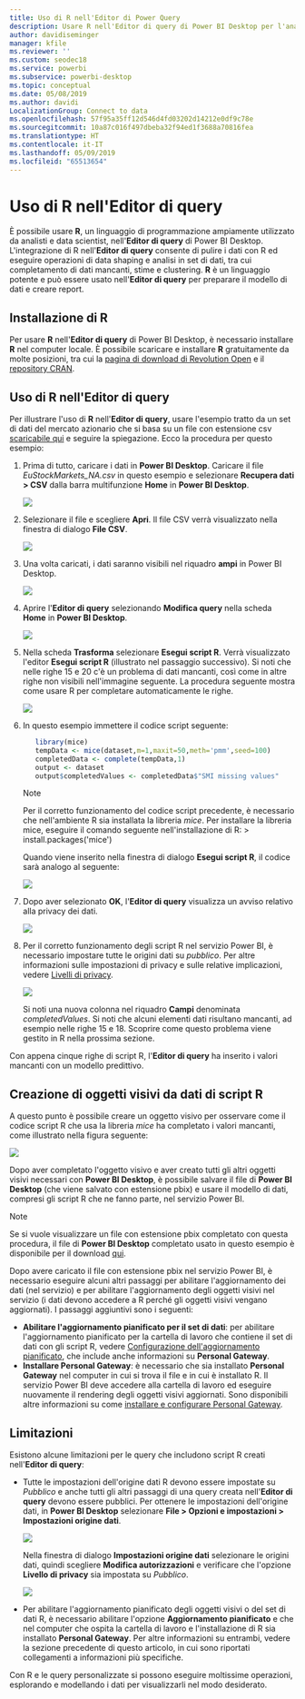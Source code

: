 ```yaml
---
title: Uso di R nell'Editor di Power Query
description: Usare R nell'Editor di query di Power BI Desktop per l'analisi avanzata
author: davidiseminger
manager: kfile
ms.reviewer: ''
ms.custom: seodec18
ms.service: powerbi
ms.subservice: powerbi-desktop
ms.topic: conceptual
ms.date: 05/08/2019
ms.author: davidi
LocalizationGroup: Connect to data
ms.openlocfilehash: 57f95a35ff12d546d4fd03202d14212e0df9c78e
ms.sourcegitcommit: 10a87c016f497dbeba32f94ed1f3688a70816fea
ms.translationtype: HT
ms.contentlocale: it-IT
ms.lasthandoff: 05/09/2019
ms.locfileid: "65513654"
---
```

# <a name="using-r-in-query-editor"></a>Uso di R nell'Editor di query
È possibile usare **R**, un linguaggio di programmazione ampiamente utilizzato da analisti e data scientist, nell'**Editor di query** di Power BI Desktop. L'integrazione di R nell'**Editor di query** consente di pulire i dati con R ed eseguire operazioni di data shaping e analisi in set di dati, tra cui completamento di dati mancanti, stime e clustering. **R** è un linguaggio potente e può essere usato nell'**Editor di query** per preparare il modello di dati e creare report.

## <a name="installing-r"></a>Installazione di R
Per usare **R** nell'**Editor di query** di Power BI Desktop, è necessario installare **R** nel computer locale. È possibile scaricare e installare **R** gratuitamente da molte posizioni, tra cui la [pagina di download di Revolution Open](https://mran.revolutionanalytics.com/download/) e il [repository CRAN](https://cran.r-project.org/bin/windows/base/).

## <a name="using-r-in-query-editor"></a>Uso di R nell'Editor di query
Per illustrare l'uso di **R** nell'**Editor di query**, usare l'esempio tratto da un set di dati del mercato azionario che si basa su un file con estensione csv [scaricabile qui](http://download.microsoft.com/download/F/8/A/F8AA9DC9-8545-4AAE-9305-27AD1D01DC03/EuStockMarkets_NA.csv) e seguire la spiegazione. Ecco la procedura per questo esempio:

1. Prima di tutto, caricare i dati in **Power BI Desktop**. Caricare il file *EuStockMarkets_NA.csv* in questo esempio e selezionare **Recupera dati > CSV** dalla barra multifunzione **Home** in **Power BI Desktop**.

   ![](media/desktop-r-in-query-editor/r-in-query-editor_1.png)
2. Selezionare il file e scegliere **Apri**. Il file CSV verrà visualizzato nella finestra di dialogo **File CSV**.

   ![](media/desktop-r-in-query-editor/r-in-query-editor_2.png)
3. Una volta caricati, i dati saranno visibili nel riquadro **ampi** in Power BI Desktop.

   ![](media/desktop-r-in-query-editor/r-in-query-editor_3.png)
4. Aprire l'**Editor di query** selezionando **Modifica query** nella scheda **Home** in **Power BI Desktop**.

   ![](media/desktop-r-in-query-editor/r-in-query-editor_4.png)
5. Nella scheda **Trasforma** selezionare **Esegui script R**. Verrà visualizzato l'editor **Esegui script R** (illustrato nel passaggio successivo). Si noti che nelle righe 15 e 20 c'è un problema di dati mancanti, così come in altre righe non visibili nell'immagine seguente. La procedura seguente mostra come usare R per completare automaticamente le righe.

   ![](media/desktop-r-in-query-editor/r-in-query-editor_5d.png)
6. In questo esempio immettere il codice script seguente:

    ```r
       library(mice)
       tempData <- mice(dataset,m=1,maxit=50,meth='pmm',seed=100)
       completedData <- complete(tempData,1)
       output <- dataset
       output$completedValues <- completedData$"SMI missing values"
    ```

   > [!NOTE]
   > Per il corretto funzionamento del codice script precedente, è necessario che nell'ambiente R sia installata la libreria *mice*. Per installare la libreria mice, eseguire il comando seguente nell'installazione di R:     > install.packages('mice')
   > 
   > 

   Quando viene inserito nella finestra di dialogo **Esegui script R**, il codice sarà analogo al seguente:

   ![](media/desktop-r-in-query-editor/r-in-query-editor_5b.png)
7. Dopo aver selezionato **OK**, l'**Editor di query** visualizza un avviso relativo alla privacy dei dati.

   ![](media/desktop-r-in-query-editor/r-in-query-editor_6.png)
8. Per il corretto funzionamento degli script R nel servizio Power BI, è necessario impostare tutte le origini dati su *pubblico*. Per altre informazioni sulle impostazioni di privacy e sulle relative implicazioni, vedere [Livelli di privacy](desktop-privacy-levels.md).

   ![](media/desktop-r-in-query-editor/r-in-query-editor_7.png)

   Si noti una nuova colonna nel riquadro **Campi** denominata *completedValues*. Si noti che alcuni elementi dati risultano mancanti, ad esempio nelle righe 15 e 18. Scoprire come questo problema viene gestito in R nella prossima sezione.


Con appena cinque righe di script R, l'**Editor di query** ha inserito i valori mancanti con un modello predittivo.

## <a name="creating-visuals-from-r-script-data"></a>Creazione di oggetti visivi da dati di script R
A questo punto è possibile creare un oggetto visivo per osservare come il codice script R che usa la libreria *mice* ha completato i valori mancanti, come illustrato nella figura seguente:

![](media/desktop-r-in-query-editor/r-in-query-editor_8a.png)

Dopo aver completato l'oggetto visivo e aver creato tutti gli altri oggetti visivi necessari con **Power BI Desktop**, è possibile salvare il file di **Power BI Desktop** (che viene salvato con estensione pbix) e usare il modello di dati, compresi gli script R che ne fanno parte, nel servizio Power BI.

> [!NOTE]
> Se si vuole visualizzare un file con estensione pbix completato con questa procedura, il file di **Power BI Desktop** completato usato in questo esempio è disponibile per il download [qui](http://download.microsoft.com/download/F/8/A/F8AA9DC9-8545-4AAE-9305-27AD1D01DC03/Complete%20Values%20with%20R%20in%20PQ.pbix).

Dopo avere caricato il file con estensione pbix nel servizio Power BI, è necessario eseguire alcuni altri passaggi per abilitare l'aggiornamento dei dati (nel servizio) e per abilitare l'aggiornamento degli oggetti visivi nel servizio (i dati devono accedere a R perché gli oggetti visivi vengano aggiornati). I passaggi aggiuntivi sono i seguenti:

* **Abilitare l'aggiornamento pianificato per il set di dati**: per abilitare l'aggiornamento pianificato per la cartella di lavoro che contiene il set di dati con gli script R, vedere [Configurazione dell'aggiornamento pianificato](refresh-scheduled-refresh.md), che include anche informazioni su **Personal Gateway**.
* **Installare Personal Gateway**: è necessario che sia installato **Personal Gateway** nel computer in cui si trova il file e in cui è installato R. Il servizio Power BI deve accedere alla cartella di lavoro ed eseguire nuovamente il rendering degli oggetti visivi aggiornati. Sono disponibili altre informazioni su come [installare e configurare Personal Gateway](service-gateway-personal-mode.md).

## <a name="limitations"></a>Limitazioni
Esistono alcune limitazioni per le query che includono script R creati nell'**Editor di query**:

* Tutte le impostazioni dell'origine dati R devono essere impostate su *Pubblico* e anche tutti gli altri passaggi di una query creata nell'**Editor di query** devono essere pubblici. Per ottenere le impostazioni dell'origine dati, in **Power BI Desktop** selezionare **File > Opzioni e impostazioni > Impostazioni origine dati**.

  ![](media/desktop-r-in-query-editor/r-in-query-editor_9.png)

  Nella finestra di dialogo **Impostazioni origine dati** selezionare le origini dati, quindi scegliere **Modifica autorizzazioni** e verificare che l'opzione **Livello di privacy** sia impostata su *Pubblico*.

  ![](media/desktop-r-in-query-editor/r-in-query-editor_10.png)    
* Per abilitare l'aggiornamento pianificato degli oggetti visivi o del set di dati R, è necessario abilitare l'opzione **Aggiornamento pianificato** e che nel computer che ospita la cartella di lavoro e l'installazione di R sia installato **Personal Gateway**. Per altre informazioni su entrambi, vedere la sezione precedente di questo articolo, in cui sono riportati collegamenti a informazioni più specifiche.

Con R e le query personalizzate si possono eseguire moltissime operazioni, esplorando e modellando i dati per visualizzarli nel modo desiderato.

